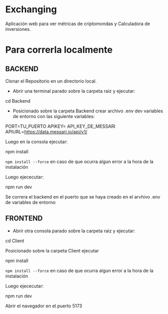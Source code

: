 # Exchanging
Aplicación web para ver métricas de criptomondas y Calculadora de inversiones.
# Para correrla localmente

## BACKEND

Clonar el Repositorio en un directorio local.

- Abrir una terminal parado sobre la carpeta raiz y ejecutar: 

cd Backend

- Posicionado sobre la carpeta Backend crear archivo .env dev variables de entorno con las siguiente variables:

PORT=TU_PUERTO
APIKEY= API_KEY_DE_MESSARI
APIURL=https://data.messari.io/api/v1/

Luego en la consola ejecutar:

npm install

`npm install --force` en caso de que ocurra algun error a la hora de la instalación <br/>

Luego ejececutar:

npm run dev

Se correra el backend en el puerto que se haya creado en el arvhivo .env de variables de entorno

## FRONTEND

- Abrir otra consola parado sobre la carpeta raiz y ejecutar: 

cd Client

Posicionado sobre la carpeta Client ejecutar

npm install

`npm install --force` en caso de que ocurra algun error a la hora de la instalación <br/>

Luego ejececutar:

npm run dev

Abrir el navegador en el puerto 5173

